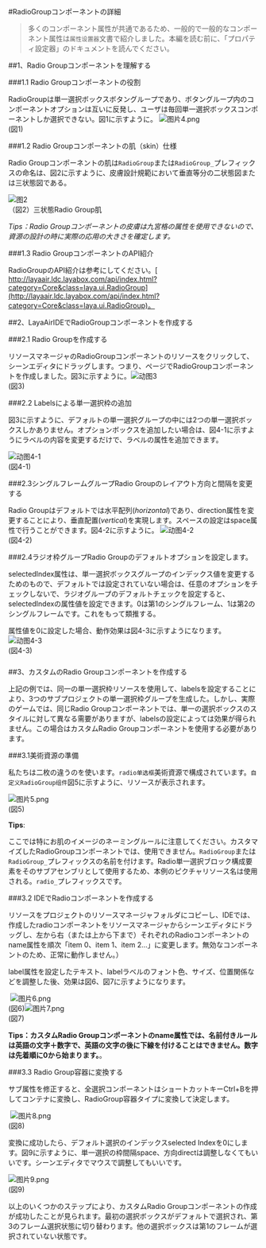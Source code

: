 #RadioGroupコンポーネントの詳細

>多くのコンポーネント属性が共通であるため、一般的で一般的なコンポーネント属性は`属性设置器`文書で紹介しました。本編を読む前に、「プロパティ設定器」のドキュメントを読んでください。

##1、Radio Groupコンポーネントを理解する

###1.1 Radio Groupコンポーネントの役割

RadioGroupは単一選択ボックスボタングループであり、ボタングループ内のコンポーネントオプションは互いに反発し、ユーザは毎回単一選択ボックスコンポーネントしか選択できない。図1に示すように。
![图片4.png](img/1.gif)<br/>(図1)

###1.2 Radio Groupコンポーネントの肌（skin）仕様

Radio Groupコンポーネントの肌は`RadioGroup`または`RadioGroup_`プレフィックスの命名は、図2に示すように、皮膚設計規範において垂直等分の二状態図または三状態図である。

![图2](img/2.png)<br/>（図2）三状態Radio Group肌

*Tips：Radio Groupコンポーネントの皮膚は九宮格の属性を使用できないので、資源の設計の時に実際の応用の大きさを確定します。*

###1.3 Radio GroupコンポーネントのAPI紹介

RadioGroupのAPI紹介は参考にしてください。[ http://layaair.ldc.layabox.com/api/index.html?category=Core&class=laya.ui.RadioGroup](http://layaair.ldc.layabox.com/api/index.html?category=Core&class=laya.ui.RadioGroup)。




##2、LayaAirIDEでRadioGroupコンポーネントを作成する

###2.1 Radio Groupを作成する

リソースマネージャのRadioGroupコンポーネントのリソースをクリックして、シーンエディタにドラッグします。つまり、ページでRadioGroupコンポーネントを作成しました。図3に示すように。
​![动图3](img/3.gif)<br/>(図3)



###2.2 Labelsによる単一選択枠の追加

図3に示すように、デフォルトの単一選択グループの中には2つの単一選択ボックスしかありません。オプションボックスを追加したい場合は、図4-1に示すようにラベルの内容を変更するだけで、ラベルの属性を追加できます。

​![动图4-1](img/4-1.gif)<br/>(図4-1)



###2.3シングルフレームグループRadio Groupのレイアウト方向と間隔を変更する

Radio Groupはデフォルトでは水平配列(*horizontal*)であり、direction属性を変更することにより、垂直配置(*vertical*)を実現します。スペースの設定はspace属性で行うことができます。図4-2に示すように。
![动图4-2](img/4-2.gif)<br/>(図4-2)



###2.4ラジオ枠グループRadio Groupのデフォルトオプションを設定します。

selectedIndex属性は、単一選択ボックスグループのインデックス値を変更するためのもので、デフォルトでは設定されていない場合は、任意のオプションをチェックしないで、ラジオグループのデフォルトチェックを設定すると、selectedIndexの属性値を設定できます。0は第1のシングルフレーム、1は第2のシングルフレームです。これをもって類推する。

属性値を0に設定した場合、動作効果は図4-3に示すようになります。
![动图4-3](img/4-3.gif)<br/>(図4-3)

### 



##3、カスタムのRadio Groupコンポーネントを作成する

上記の例では、同一の単一選択枠リソースを使用して、labelsを設定することにより、3つのサブプロジェクトの単一選択枠グループを生成した。しかし、実際のゲームでは、同じRadio Groupコンポーネントでは、単一の選択ボックスのスタイルに対して異なる需要がありますが、labelsの設定によっては効果が得られません。この場合はカスタムRadio Groupコンポーネントを使用する必要があります。




###3.1美術資源の準備

私たちは二枚の違うのを使います。`radio单选框`美術資源で構成されています。`自定义RadioGroup组件`図5に示すように、リソースが表示されます。

​![图片5.png](img/5.png)<br/>(図5)

**Tips**:

ここでは特にお肌のイメージのネーミングルールに注意してください。カスタマイズしたRadioGroupコンポーネントでは、使用できません。`RadioGroup`または`RadioGroup_`プレフィックスの名前を付けます。Radio単一選択ブロック構成要素をそのサブアセンブリとして使用するため、本例のピクチャリソース名は使用される。`radio_`プレフィックスです。



###3.2 IDEでRadioコンポーネントを作成する

リソースをプロジェクトのリソースマネージャフォルダにコピーし、IDEでは、作成したradioコンポーネントをリソースマネージャからシーンエディタにドラッグし、左から右（または上から下まで）それぞれのRadioコンポーネントのname属性を順次「item 0、item 1、item 2...」に変更します。無効なコンポーネントのため、正常に動作しません。）

label属性を設定したテキスト、labelラベルのフォント色、サイズ、位置関係などを調整した後、効果は図6、図7に示すようになります。



​        ![图片6.png](img/6.png)<br/>(図6)![图片7.png](img/7.png)<br/>(図7)

​**Tips：カスタムRadio Groupコンポーネントのname属性では、名前付きルールは英語の文字＋数字で、英語の文字の後に下線を付けることはできません。数字は先着順に0から始まります。**。



###3.3 Radio Group容器に変換する

サブ属性を修正すると、全選択コンポーネントはショートカットキーCtrl+Bを押してコンテナに変換し、RadioGroup容器タイプに変換して決定します。



​        ![图片8.png](img/8.png)<br/>(図8)



変換に成功したら、デフォルト選択のインデックスselected Indexを0にします。図9に示すように、単一選択の枠間隔space、方向directは調整しなくてもいいです。シーンエディタでマウスで調整してもいいです。

​![图片9.png](img/9.png)<br/>(図9)

以上のいくつかのステップにより、カスタムRadio Groupコンポーネントの作成が成功したことが見られます。最初の選択ボックスがデフォルトで選択され、第3のフレーム選択状態に切り替わります。他の選択ボックスは第1のフレームが選択されていない状態です。